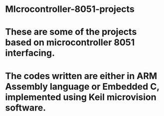 # MIcrocontroller-8051-projects
 # These are some of the projects based on microcontroller 8051 interfacing.
 # The codes written are either in ARM Assembly language or Embedded C, implemented using Keil microvision software.
